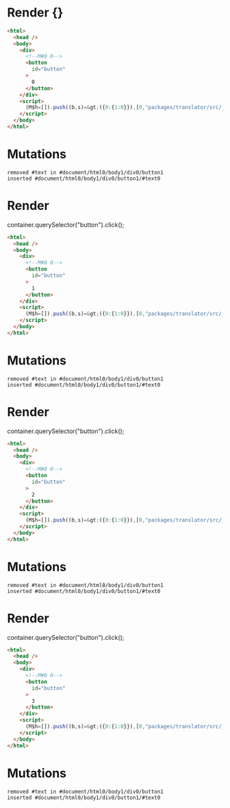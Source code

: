 # Render {}
```html
<html>
  <head />
  <body>
    <div>
      <!--M#0 0-->
      <button
        id="button"
      >
        0
      </button>
    </div>
    <script>
      (M$h=[]).push((b,s)=&gt;({0:{1:0}}),[0,"packages/translator/src/__tests__/fixtures/effect-counter/template.marko_0_clickCount",])
    </script>
  </body>
</html>
```

# Mutations
```
removed #text in #document/html0/body1/div0/button1
inserted #document/html0/body1/div0/button1/#text0
```


# Render 
container.querySelector("button").click();

```html
<html>
  <head />
  <body>
    <div>
      <!--M#0 0-->
      <button
        id="button"
      >
        1
      </button>
    </div>
    <script>
      (M$h=[]).push((b,s)=&gt;({0:{1:0}}),[0,"packages/translator/src/__tests__/fixtures/effect-counter/template.marko_0_clickCount",])
    </script>
  </body>
</html>
```

# Mutations
```
removed #text in #document/html0/body1/div0/button1
inserted #document/html0/body1/div0/button1/#text0
```


# Render 
container.querySelector("button").click();

```html
<html>
  <head />
  <body>
    <div>
      <!--M#0 0-->
      <button
        id="button"
      >
        2
      </button>
    </div>
    <script>
      (M$h=[]).push((b,s)=&gt;({0:{1:0}}),[0,"packages/translator/src/__tests__/fixtures/effect-counter/template.marko_0_clickCount",])
    </script>
  </body>
</html>
```

# Mutations
```
removed #text in #document/html0/body1/div0/button1
inserted #document/html0/body1/div0/button1/#text0
```


# Render 
container.querySelector("button").click();

```html
<html>
  <head />
  <body>
    <div>
      <!--M#0 0-->
      <button
        id="button"
      >
        3
      </button>
    </div>
    <script>
      (M$h=[]).push((b,s)=&gt;({0:{1:0}}),[0,"packages/translator/src/__tests__/fixtures/effect-counter/template.marko_0_clickCount",])
    </script>
  </body>
</html>
```

# Mutations
```
removed #text in #document/html0/body1/div0/button1
inserted #document/html0/body1/div0/button1/#text0
```